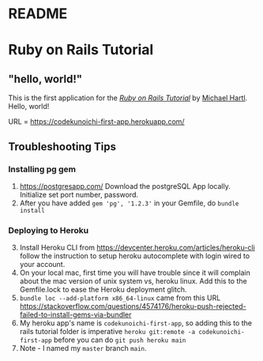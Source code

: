 # README

# Ruby on Rails Tutorial

## "hello, world!"

This is the first application for the
[*Ruby on Rails Tutorial*](https://www.railstutorial.org/)
by [Michael Hartl](https://www.michaelhartl.com/). Hello, world!

URL = https://codekunoichi-first-app.herokuapp.com/

## Troubleshooting Tips

### Installing pg gem 
1. https://postgresapp.com/ Download the postgreSQL App locally. Initialize set port number, password.
2. After you have added `gem 'pg', '1.2.3'` in your Gemfile, do `bundle install`

### Deploying to Heroku
3. Install Heroku CLI from https://devcenter.heroku.com/articles/heroku-cli follow the instruction to setup heroku autocomplete with login wired to your account.
4. On your local mac, first time you will have trouble since it will complain about the mac version of unix system vs, heroku linux. Add this to the Gemfile.lock to ease the Heroku deployment glitch. 
5. `bundle loc --add-platform x86_64-linux` came from this URL https://stackoverflow.com/questions/4574176/heroku-push-rejected-failed-to-install-gems-via-bundler
6. My heroku app's name is `codekunoichi-first-app`, so adding this to the rails tutorial folder is imperative `heroku git:remote -a codekunoichi-first-app` before you can do `git push heroku main`
7. Note - I named my `master` branch `main`.



